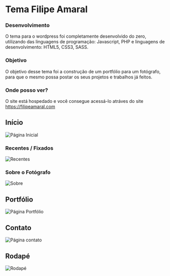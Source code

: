# Tema Filipe Amaral

### Desenvolvimento
O tema para o wordpress foi completamente desenvolvido do zero, utilizando das linguagens de programação: Javascript, PHP e linguagens de desenvolvimento: HTML5, CSS3, SASS.

### Objetivo
O objetivo desse tema foi a construção de um portfólio para um fotógrafo, para que o mesmo possa postar os seus projetos e trabalhos já feitos.

### Onde posso ver?
O site está hospedado e você consegue acessá-lo atráves do site https://filipeamaral.com

## Início
<img src="https://imgur.com/4yBMwly.png" alt="Página Inicial">

### Recentes / Fixados
<img src="https://imgur.com/wR58pUf.png" alt="Recentes">

### Sobre o Fotógrafo
<img src="https://imgur.com/UhWFKAT.png" alt="Sobre">

## Portfólio
<img src="https://imgur.com/ec2FFak.png" alt="Página Portfólio">

## Contato
<img src="https://i.imgur.com/QXfRajy.png" alt="Página contato">

## Rodapé
<img src="https://imgur.com/jdvOY0G.png" alt="Rodapé">
